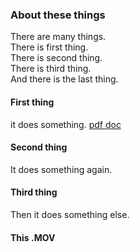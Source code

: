 
### About these things


There are many things.  
There is first thing.  
There is second thing.  
There is third thing.  
And there is the last thing.

 
  
 
#### First thing

it does something.
[pdf doc](x-github-client://openRepo/https://github.com/bodichHub/testrun?branch=master&filepath=doc_cloud.pdf)

  
#### Second thing

It does something again.




#### Third thing

Then it does something else. 



#### This .MOV
